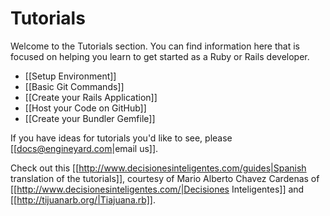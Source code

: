 # Tutorials

Welcome to the Tutorials section.  You can find information here that is focused on helping you learn to get started as a Ruby or Rails developer.

  * [[Setup Environment]]
  * [[Basic Git Commands]]
  * [[Create your Rails Application]]
  * [[Host your Code on GitHub]]
  * [[Create your Bundler Gemfile]]

If you have ideas for tutorials you'd like to see, please [[docs@engineyard.com|email us]].

Check out this [[http://www.decisionesinteligentes.com/guides|Spanish translation of the tutorials]], courtesy of Mario Alberto Chavez Cardenas of [[http://www.decisionesinteligentes.com/|Decisiones Inteligentes]] and [[http://tijuanarb.org/|Tiajuana.rb]]. 
